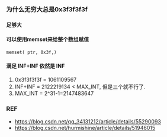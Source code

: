 ### 为什么无穷大总是0x3f3f3f3f

#### 足够大

#### 可以使用memset来给整个数组赋值
```
memset( ptr, 0x3f,)
```
#### 满足 INF+INF 依然是 INF

1. 0x3f3f3f3f = 1061109567
2. INF+INF = 2122219134 < MAX_INT, 但是三个就不行了.
3. MAX_INT = 2^31-1=2147483647

### REF
- https://blog.csdn.net/qq_34131212/article/details/55290093
- https://blog.csdn.net/hurmishine/article/details/51946015
